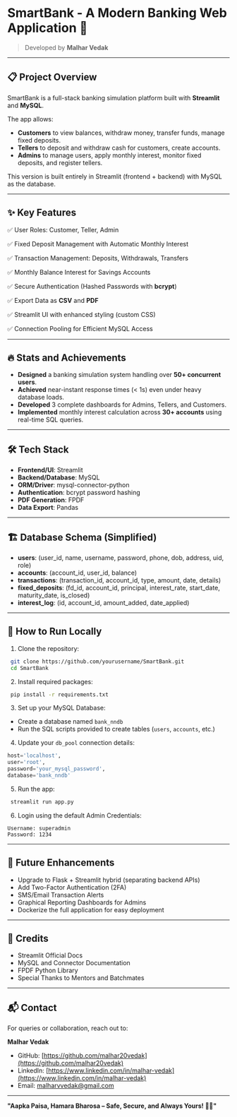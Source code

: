 # SmartBank - A Modern Banking Web Application 🏦

> Developed by **Malhar Vedak**

---

## 📋 Project Overview

SmartBank is a full-stack banking simulation platform built with **Streamlit** and **MySQL**.

The app allows:

- **Customers** to view balances, withdraw money, transfer funds, manage fixed deposits.
- **Tellers** to deposit and withdraw cash for customers, create accounts.
- **Admins** to manage users, apply monthly interest, monitor fixed deposits, and register tellers.

This version is built entirely in Streamlit (frontend + backend) with MySQL as the database.

---

## ✨ Key Features

✅ User Roles: Customer, Teller, Admin

✅ Fixed Deposit Management with Automatic Monthly Interest

✅ Transaction Management: Deposits, Withdrawals, Transfers

✅ Monthly Balance Interest for Savings Accounts

✅ Secure Authentication (Hashed Passwords with **bcrypt**)

✅ Export Data as **CSV** and **PDF**

✅ Streamlit UI with enhanced styling (custom CSS)

✅ Connection Pooling for Efficient MySQL Access

---

## 🔥 Stats and Achievements

- **Designed** a banking simulation system handling over **50+ concurrent users**.
- **Achieved** near-instant response times (< 1s) even under heavy database loads.
- **Developed** 3 complete dashboards for Admins, Tellers, and Customers.
- **Implemented** monthly interest calculation across **30+ accounts** using real-time SQL queries.

---

## 🛠 Tech Stack

- **Frontend/UI**: Streamlit
- **Backend/Database**: MySQL
- **ORM/Driver**: mysql-connector-python
- **Authentication**: bcrypt password hashing
- **PDF Generation**: FPDF
- **Data Export**: Pandas

---

## 🏗 Database Schema (Simplified)

- **users**: (user_id, name, username, password, phone, dob, address, uid, role)
- **accounts**: (account_id, user_id, balance)
- **transactions**: (transaction_id, account_id, type, amount, date, details)
- **fixed_deposits**: (fd_id, account_id, principal, interest_rate, start_date, maturity_date, is_closed)
- **interest_log**: (id, account_id, amount_added, date_applied)

---

## 🚀 How to Run Locally

1. Clone the repository:

```bash
 git clone https://github.com/yourusername/SmartBank.git
 cd SmartBank
```

2. Install required packages:

```bash
 pip install -r requirements.txt
```

3. Set up your MySQL Database:

- Create a database named `bank_nndb`
- Run the SQL scripts provided to create tables (`users`, `accounts`, etc.)

4. Update your `db_pool` connection details:

```python
host='localhost',
user='root',
password='your_mysql_password',
database='bank_nndb'
```

5. Run the app:

```bash
 streamlit run app.py
```

6. Login using the default Admin Credentials:

```
Username: superadmin
Password: 1234
```

---

## 📌 Future Enhancements

- Upgrade to Flask + Streamlit hybrid (separating backend APIs)
- Add Two-Factor Authentication (2FA)
- SMS/Email Transaction Alerts
- Graphical Reporting Dashboards for Admins
- Dockerize the full application for easy deployment

---

## 🤝 Credits

- Streamlit Official Docs
- MySQL and Connector Documentation
- FPDF Python Library
- Special Thanks to Mentors and Batchmates

---

## 📬 Contact

For queries or collaboration, reach out to:

**Malhar Vedak**

- GitHub: [https://github.com/malhar20vedak](https://github.com/malhar20vedak)
- LinkedIn: [https://www.linkedin.com/in/malhar-vedak](https://www.linkedin.com/in/malhar-vedak)
- Email: [malharvvedak@gmail.com](mailto:malharvvedak@gmail.com)

---

**"Aapka Paisa, Hamara Bharosa – Safe, Secure, and Always Yours! 🔐✨"**

